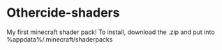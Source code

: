# Othercide-shaders
My first minecraft shader pack!
To install, download the .zip and put into %appdata%/.minecraft/shaderpacks
